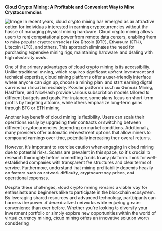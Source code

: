 **Cloud Crypto Mining: A Profitable and Convenient Way to Mine Cryptocurrencies**


![Image](https://github.com/user-attachments/assets/31692037-0104-4703-abd1-696b6a7dd41b)
In recent years, cloud crypto mining has emerged as an attractive option for individuals interested in earning cryptocurrencies without the hassle of managing physical mining hardware. Cloud crypto mining allows users to rent computational power from remote data centers, enabling them to mine popular cryptocurrencies like Bitcoin (BTC), Ethereum (ETH), Litecoin (LTC), and others. This approach eliminates the need for purchasing expensive mining rigs, maintaining hardware, and dealing with high electricity costs.

One of the primary advantages of cloud crypto mining is its accessibility. Unlike traditional mining, which requires significant upfront investment and technical expertise, cloud mining platforms offer a user-friendly interface where anyone can sign up, choose a mining plan, and start earning digital currencies almost immediately. Popular platforms such as Genesis Mining, Hashflare, and NiceHash provide various subscription models tailored to different budgets and goals. For instance, some plans focus on short-term profits by targeting altcoins, while others emphasize long-term gains through BTC or ETH mining.

Another key benefit of cloud mining is flexibility. Users can scale their operations easily by upgrading their contracts or switching between different cryptocurrencies depending on market conditions. Additionally, many providers offer automatic reinvestment options that allow miners to compound earnings over time, potentially increasing their overall returns.

However, it's important to exercise caution when engaging in cloud mining due to potential risks. Scams are prevalent in this space, so it's crucial to research thoroughly before committing funds to any platform. Look for well-established companies with transparent fee structures and clear terms of service. Furthermore, understand that mining profitability depends heavily on factors such as network difficulty, cryptocurrency prices, and operational expenses.

Despite these challenges, cloud crypto mining remains a viable way for enthusiasts and beginners alike to participate in the blockchain ecosystem. By leveraging shared resources and advanced technology, participants can harness the power of decentralized networks while enjoying greater convenience than ever before. Whether you're looking to diversify your investment portfolio or simply explore new opportunities within the world of virtual currency mining, cloud mining offers an innovative solution worth considering.